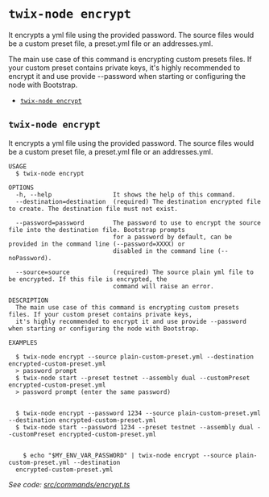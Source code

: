 `twix-node encrypt`
==========================

It encrypts a yml file using the provided password. The source files would be a custom preset file, a preset.yml file or an addresses.yml.

The main use case of this command is encrypting custom presets files. If your custom preset contains private keys, it's highly recommended to encrypt it and use provide --password when starting or configuring the node with Bootstrap.

* [`twix-node encrypt`](#twix-node-encrypt)

## `twix-node encrypt`

It encrypts a yml file using the provided password. The source files would be a custom preset file, a preset.yml file or an addresses.yml.

```
USAGE
  $ twix-node encrypt

OPTIONS
  -h, --help                 It shows the help of this command.
  --destination=destination  (required) The destination encrypted file to create. The destination file must not exist.

  --password=password        The password to use to encrypt the source file into the destination file. Bootstrap prompts
                             for a password by default, can be provided in the command line (--password=XXXX) or
                             disabled in the command line (--noPassword).

  --source=source            (required) The source plain yml file to be encrypted. If this file is encrypted, the
                             command will raise an error.

DESCRIPTION
  The main use case of this command is encrypting custom presets files. If your custom preset contains private keys, 
  it's highly recommended to encrypt it and use provide --password when starting or configuring the node with Bootstrap.

EXAMPLES

  $ twix-node encrypt --source plain-custom-preset.yml --destination encrypted-custom-preset.yml
  > password prompt
  $ twix-node start --preset testnet --assembly dual --customPreset encrypted-custom-preset.yml
  > password prompt (enter the same password)
        

  $ twix-node encrypt --password 1234 --source plain-custom-preset.yml --destination encrypted-custom-preset.yml
  $ twix-node start --password 1234 --preset testnet --assembly dual --customPreset encrypted-custom-preset.yml


    $ echo "$MY_ENV_VAR_PASSWORD" | twix-node encrypt --source plain-custom-preset.yml --destination 
  encrypted-custom-preset.yml
```

_See code: [src/commands/encrypt.ts](https://github.com/NewCapital/TWIX-NODE/src/commands/encrypt.ts)_
